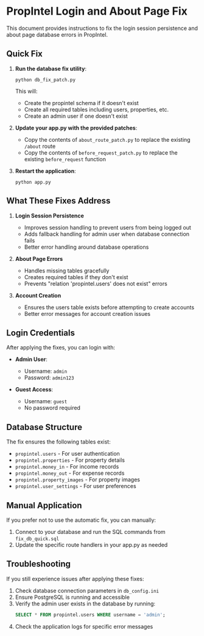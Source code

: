 # PropIntel Login and About Page Fix

This document provides instructions to fix the login session persistence and about page database errors in PropIntel.

## Quick Fix

1. **Run the database fix utility**:
   ```
   python db_fix_patch.py
   ```
   
   This will:
   - Create the propintel schema if it doesn't exist
   - Create all required tables including users, properties, etc.
   - Create an admin user if one doesn't exist

2. **Update your app.py with the provided patches**:
   - Copy the contents of `about_route_patch.py` to replace the existing `/about` route
   - Copy the contents of `before_request_patch.py` to replace the existing `before_request` function

3. **Restart the application**:
   ```
   python app.py
   ```

## What These Fixes Address

1. **Login Session Persistence**
   - Improves session handling to prevent users from being logged out
   - Adds fallback handling for admin user when database connection fails
   - Better error handling around database operations

2. **About Page Errors**
   - Handles missing tables gracefully
   - Creates required tables if they don't exist
   - Prevents "relation 'propintel.users' does not exist" errors

3. **Account Creation**
   - Ensures the users table exists before attempting to create accounts
   - Better error messages for account creation issues

## Login Credentials

After applying the fixes, you can login with:

- **Admin User**:
  - Username: `admin`
  - Password: `admin123`

- **Guest Access**:
  - Username: `guest`
  - No password required

## Database Structure

The fix ensures the following tables exist:

- `propintel.users` - For user authentication
- `propintel.properties` - For property details
- `propintel.money_in` - For income records
- `propintel.money_out` - For expense records
- `propintel.property_images` - For property images
- `propintel.user_settings` - For user preferences

## Manual Application

If you prefer not to use the automatic fix, you can manually:

1. Connect to your database and run the SQL commands from `fix_db_quick.sql`
2. Update the specific route handlers in your app.py as needed

## Troubleshooting

If you still experience issues after applying these fixes:

1. Check database connection parameters in `db_config.ini`
2. Ensure PostgreSQL is running and accessible
3. Verify the admin user exists in the database by running:
   ```sql
   SELECT * FROM propintel.users WHERE username = 'admin';
   ```
4. Check the application logs for specific error messages
